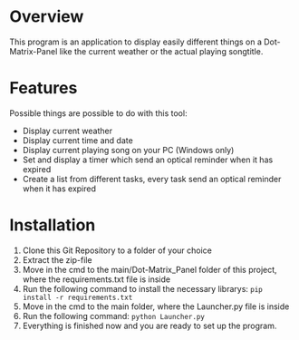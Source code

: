# Overview
This program is an application to display easily different things on a Dot-Matrix-Panel like the current weather or the actual playing songtitle.

# Features
Possible things are possible to do with this tool:
- Display current weather
- Display current time and date
- Display current playing song on your PC (Windows only)
- Set and display a timer which send an optical reminder when it has expired
- Create a list from different tasks, every task send an optical reminder when it has expired

# Installation
1. Clone this Git Repository to a folder of your choice
2. Extract the zip-file
3. Move in the cmd to the main/Dot-Matrix_Panel folder of this project, where the requirements.txt file is inside
4. Run the following command to install the necessary librarys:
  `pip install -r requirements.txt`
5. Move in the cmd to the main folder, where the Launcher.py file is inside
6. Run the following command:
  `python Launcher.py`
7. Everything is finished now and you are ready to set up the program.
